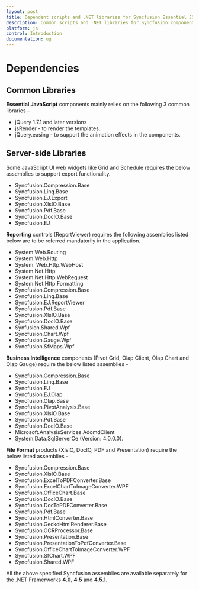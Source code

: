 ```yaml
---
layout: post
title: Dependent scripts and .NET libraries for Syncfusion Essential JS widgets
description: Common scripts and .NET libraries for Syncfusion components are listed.
platform: js
control: Introduction
documentation: ug
---
```


# Dependencies

## Common Libraries

**Essential JavaScript** components mainly relies on the following 3 common libraries –

* jQuery 1.7.1 and later versions
* jsRender - to render the templates.
* jQuery.easing - to support the animation effects in the components.

## Server-side Libraries

Some JavaScript UI web widgets like Grid and Schedule requires the below assemblies to support export functionality. 

* Syncfusion.Compression.Base
* Syncfusion.Linq.Base
* Syncfusion.EJ.Export
* Syncfusion.XlsIO.Base
* Syncfusion.Pdf.Base
* Syncfusion.DocIO.Base
* Syncfusion.EJ

**Reporting** controls (ReportViewer) requires the following assemblies listed below are to be referred mandatorily in the application. 

* System.Web.Routing  
* System.Web.Http
* System. Web.Http.WebHost
* System.Net.Http
* System.Net.Http.WebRequest
* System.Net.Http.Formatting
* Syncfusion.Compression.Base
* Syncfusion.Linq.Base
* Syncfusion.EJ.ReportViewer
* Syncfusion.Pdf.Base
* Syncfusion.XlsIO.Base
* Syncfusion.DocIO.Base
* Synfusion.Shared.Wpf
* Syncfusion.Chart.Wpf
* Syncfusion.Gauge.Wpf
* Syncfusion.SfMaps.Wpf 

**Business Intelligence** components (Pivot Grid, Olap Client, Olap Chart and Olap Gauge) require the below listed assemblies -  

* Syncfusion.Compression.Base
* Syncfusion.Linq.Base
* Syncfusion.EJ
* Syncfusion.EJ.Olap
* Syncfusion.Olap.Base
* Syncfusion.PivotAnalysis.Base
* Syncfusion.XlsIO.Base
* Syncfusion.Pdf.Base
* Syncfusion.DocIO.Base
* Microsoft.AnalysisServices.AdomdClient
* System.Data.SqlServerCe (Version: 4.0.0.0).

**File Format** products (XlsIO, DocIO, PDF and Presentation) require the below listed assemblies -  

* Syncfusion.Compression.Base
* Syncfusion.XlsIO.Base
* Syncfusion.ExcelToPDFConverter.Base
* Syncfusion.ExcelChartToImageConverter.WPF
* Syncfusion.OfficeChart.Base
* Syncfusion.DocIO.Base
* Syncfusion.DocToPDFConverter.Base
* Syncfusion.Pdf.Base
* Syncfusion.HtmlConverter.Base
* Syncfusion.GeckoHtmlRenderer.Base
* Syncfusion.OCRProcessor.Base
* Syncfusion.Presentation.Base
* Syncfusion.PresentationToPdfConverter.Base
* Syncfusion.OfficeChartToImageConverter.WPF
* Syncfusion.SfChart.WPF
* Syncfusion.Shared.WPF

All the above specified Syncfusion assemblies are available separately for the .NET Framerworks **4.0**, **4.5** and **4.5.1**.

